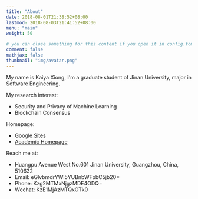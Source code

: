 ```yaml
---
title: "About"
date: 2018-08-01T21:38:52+08:00
lastmod: 2018-08-03T21:41:52+08:00
menu: "main"
weight: 50

# you can close something for this content if you open it in config.toml.
comment: false
mathjax: false
thumbnail: "img/avatar.png"
---
```


My name is Kaiya Xiong, I'm a graduate student of Jinan University, major in Software Engineering.

My research interest:

* Security and Privacy of Machine Learning
* Blockchain Consensus

Homepage:

* [Google Sites](https://sites.google.com/view/xiong)
* [Academic Homepage](https://about.kaiyai.com)

Reach me at:

* Huangpu Avenue West No.601 Jinan University, Guangzhou, China, 510632
* Email: eGlvbmdrYWl5YUBnbWFpbC5jb20=
* Phone: Kzg2MTMxNjgzMDE4ODQ=
* Wechat: KzE1MjAzMTQxOTk0


